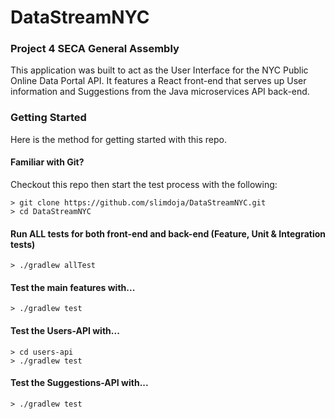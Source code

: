 # DataStreamNYC

### Project 4 SECA General Assembly

This application was built to act as the User Interface for the NYC Public Online Data Portal API. It features a React front-end that serves up User information and Suggestions from the Java microservices API back-end.

### Getting Started

Here is the method for getting started with this repo.

#### Familiar with Git?
Checkout this repo then start the test process with the following:

```
> git clone https://github.com/slimdoja/DataStreamNYC.git
> cd DataStreamNYC
```

#### Run ALL tests for both front-end and back-end (Feature, Unit & Integration tests)
```
> ./gradlew allTest
```

#### Test the main features with...
```
> ./gradlew test
```

#### Test the Users-API with...
```
> cd users-api
> ./gradlew test
```

#### Test the Suggestions-API with...
```
> ./gradlew test
```
